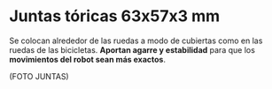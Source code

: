 # Juntas tóricas 63x57x3 mm

Se colocan alrededor de las ruedas a modo de cubiertas como en las ruedas de las bicicletas. **Aportan agarre y estabilidad** para que los **movimientos del robot sean más exactos**.

(FOTO JUNTAS)










